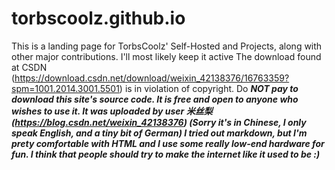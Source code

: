 # torbscoolz.github.io
This is a landing page for TorbsCoolz' Self-Hosted and Projects, along with other major contributions. I'll most likely keep it active
The download found at CSDN (https://download.csdn.net/download/weixin_42138376/16763359?spm=1001.2014.3001.5501) is in violation of copyright. Do <i><b>NOT pay to download this site's source code. It is free and open to anyone who wishes to use it. It was uploaded by user 米丝梨 (https://blog.csdn.net/weixin_42138376) (Sorry it's in Chinese, I only speak English, and a tiny bit of German)
I tried out markdown, but I'm prety comfortable with HTML and I use some really low-end hardware for fun. I think that people should try to make the internet like it used to be :)
